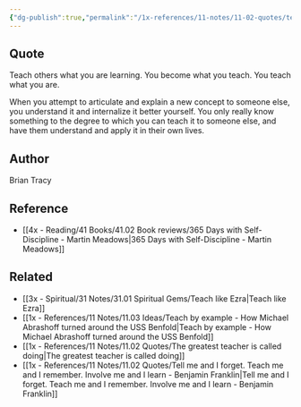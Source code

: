 ```yaml
---
{"dg-publish":true,"permalink":"/1x-references/11-notes/11-02-quotes/teach-others-what-you-are-learning-you-become-what-you-teach-you-teach-what-you-are-brian-tracy/","title":"Teach others what you are learning. You become what you teach. You teach what you are - Brian Tracy","created":"2024-02-18T16:01:36.225+03:00","updated":"2024-02-18T16:03:07.140+03:00"}
---
```



## Quote
Teach others what you are learning. You become what you teach. You teach what you are.

When you attempt to articulate and explain a new concept to someone else, you understand it and internalize it better yourself. You only really know something to the degree to which you can teach it to someone else, and have them understand and apply it in their own lives.

## Author
Brian Tracy

## Reference
- [[4x - Reading/41 Books/41.02 Book reviews/365 Days with Self-Discipline - Martin Meadows\|365 Days with Self-Discipline - Martin Meadows]]

## Related
- [[3x - Spiritual/31 Notes/31.01 Spiritual Gems/Teach like Ezra\|Teach like Ezra]]
- [[1x - References/11 Notes/11.03 Ideas/Teach by example - How Michael Abrashoff turned around the USS Benfold\|Teach by example - How Michael Abrashoff turned around the USS Benfold]]
- [[1x - References/11 Notes/11.02 Quotes/The greatest teacher is called doing\|The greatest teacher is called doing]]
- [[1x - References/11 Notes/11.02 Quotes/Tell me and I forget. Teach me and I remember. Involve me and I learn - Benjamin Franklin\|Tell me and I forget. Teach me and I remember. Involve me and I learn - Benjamin Franklin]]